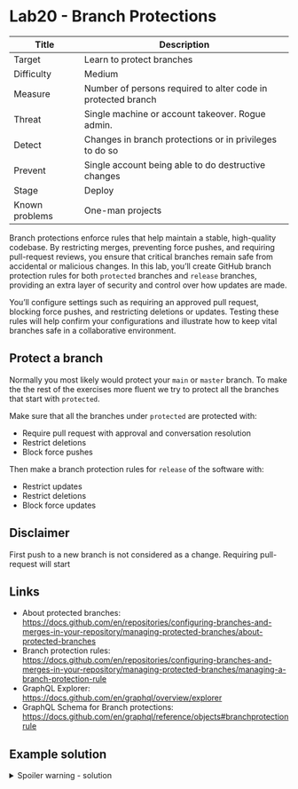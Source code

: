 # Lab20 - Branch Protections

| Title          | Description                                                  |
| -------------- | ------------------------------------------------------------ |
| Target         | Learn to protect branches                                    |
| Difficulty     | Medium                                                       |
| Measure        | Number of persons required to alter code in protected branch |
| Threat         | Single machine or account takeover. Rogue admin.             |
| Detect         | Changes in branch protections or in privileges to do so      |
| Prevent        | Single account being able to do destructive changes          |
| Stage          | Deploy                                                       |
| Known problems | One-man projects                                             |

Branch protections enforce rules that help maintain a stable, high-quality codebase. By restricting merges, preventing force pushes, and requiring pull-request reviews, you ensure that critical branches remain safe from accidental or malicious changes. In this lab, you’ll create GitHub branch protection rules for both `protected` branches and `release` branches, providing an extra layer of security and control over how updates are made.

You’ll configure settings such as requiring an approved pull request, blocking force pushes, and restricting deletions or updates. Testing these rules will help confirm your configurations and illustrate how to keep vital branches safe in a collaborative environment.

## Protect a branch

Normally you most likely would protect your `main` or `master` branch. To make the the rest of the exercises more fluent we try to protect all the branches that start with `protected`.

Make sure that all the branches under `protected` are protected with:

- Require pull request with approval and conversation resolution
- Restrict deletions
- Block force pushes

Then make a branch protection rules for `release` of the software with:

- Restrict updates
- Restrict deletions
- Block force updates

## Disclaimer

First push to a new branch is not considered as a change. Requiring pull-request will start

## Links

- About protected branches: <https://docs.github.com/en/repositories/configuring-branches-and-merges-in-your-repository/managing-protected-branches/about-protected-branches>
- Branch protection rules: <https://docs.github.com/en/repositories/configuring-branches-and-merges-in-your-repository/managing-protected-branches/managing-a-branch-protection-rule>
- GraphQL Explorer: <https://docs.github.com/en/graphql/overview/explorer>
- GraphQL Schema for Branch protections: <https://docs.github.com/en/graphql/reference/objects#branchprotectionrule>

## Example solution

<details>
  <summary>Spoiler warning - solution</summary>
  
  ### Protect protected

1. Sign in into GitHub
1. Select Rules/Rulesets from the Settings
1. Create a new ruleset `Protect protected` with `include by pattern` with pattern `protected**/**/*`
1. Set the Enforcement status to Active
1. Required fields above.
1. Test by creating a branch `protected/test` and then trying to modify file in it and pushing again.

### Protect releases

1. Select Rules/Rulesets from the Settings
1. Create a new ruleset `Protect releases` with `include by pattern` with pattern `release/**/*`
1. Set the Enforcement status to Active
1. Required fields from above.
1. Test by creating a branch `release/test` and then trying to modify file in it and pushing again.

</details>
